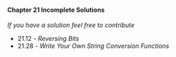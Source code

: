 #### Chapter 21 Incomplete Solutions

*If you have a solution feel free to contribute*

- 21.12 - *Reversing Bits*
- 21.28 - *Write Your Own String Conversion Functions*
